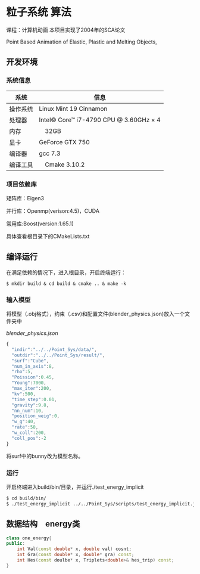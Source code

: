 # 粒子系统 算法
课程：计算机动画
本项目实现了2004年的SCA论文 

Point Based Animation of Elastic, Plastic and Melting Objects,
## 开发环境
### 系统信息
系统 | 信息
------------ | ------------- 
操作系统 | Linux Mint 19 Cinnamon 
处理器 | Intel© Core™ i7-4790 CPU @ 3.60GHz × 4
内存　|　32GB
显卡　| GeForce GTX 750
编译器　| gcc 7.3
编译工具 |　Cmake 3.10.2
### 项目依赖库

矩阵库：Eigen3

并行库：Openmp(verison:4.5)，CUDA

常用库:Boost(version:1.65.1)

具体查看根目录下的CMakeLists.txt

## 编译运行
在满足依赖的情况下，进入根目录，开启终端运行：
```
$ mkdir build & cd build & cmake .. & make -k
```
### 输入模型
将模型（.obj格式），约束（.csv)和配置文件(blender_physics.json)放入一个文件夹中

*blender_physics.json*
```javascript
{
  "indir":"../../Point_Sys/data/",
  "outdir":"../../Point_Sys/result/",
  "surf":"Cube",  
  "num_in_axis":8,
  "rho":5,
  "Poission":0.45,
  "Young":7000,
  "max_iter":200,
  "kv":500,
  "time_step":0.01,
  "gravity":9.8,
  "nn_num":10,
  "position_weig":0,
  "w_g":40,
  "rate":50,
  "w_coll":200,
  "coll_pos":-2
}

```
将surf中的bunny改为模型名称。
### 运行
开启终端进入build/bin/目录，并运行./test_energy_implicit
```bash
$ cd build/bin/
$ ./test_energy_implicit ../../Point_Sys/scripts/test_energy_implicit.json
```
## 数据结构　energy类
```c++
class one_energy{
public:
    int Val(const double* x, double val) cosnt;
    int Gra(const double* x, double* gra) const;
    int Hes(const doulbe* x, Triplets<double>& hes_trip) const;
}
```



